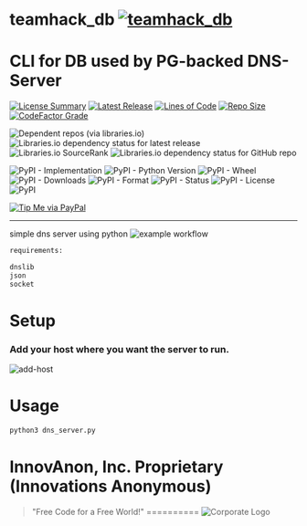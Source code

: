 # teamhack_db [![teamhack_db](https://github.com/InnovAnon-Inc/teamhack_db/actions/workflows/pkgrel.yml/badge.svg)](https://github.com/InnovAnon-Inc/teamhack_db/actions/workflows/pkgrel.yml)
CLI for DB used by PG-backed DNS-Server
==========

[![License Summary](https://img.shields.io/github/license/InnovAnon-Inc/teamhack_db?color=%23FF1100&label=Free%20Code%20for%20a%20Free%20World%21&logo=InnovAnon%2C%20Inc.&logoColor=%23FF1133&style=plastic)](https://tldrlegal.com/license/unlicense#summary)
[![Latest Release](https://img.shields.io/github/commits-since/InnovAnon-Inc/teamhack_db/latest?color=%23FF1100&include_prereleases&logo=InnovAnon%2C%20Inc.&logoColor=%23FF1133&style=plastic)](https://github.com/InnovAnon-Inc/teamhack_db/releases/latest)
[![Lines of Code](https://tokei.rs/b1/github/InnovAnon-Inc/teamhack_db?category=code&color=FF1100&logo=InnovAnon-Inc&logoColor=FF1133&style=plastic)](https://github.com/InnovAnon-Inc/teamhack_db)
[![Repo Size](https://img.shields.io/github/repo-size/InnovAnon-Inc/teamhack_db?color=%23FF1100&logo=InnovAnon%2C%20Inc.&logoColor=%23FF1133&style=plastic)](https://github.com/InnovAnon-Inc/teamhack_db)
[![CodeFactor Grade](https://img.shields.io/codefactor/grade/github/InnovAnon-Inc/teamhack_db?color=FF1100&logo=InnovAnon-Inc&logoColor=FF1133&style=plastic)](https://www.codefactor.io/repository/github/InnovAnon-Inc/teamhack_db)

![Dependent repos (via libraries.io)](https://img.shields.io/librariesio/dependent-repos/pypi/teamhack_db?color=FF1100&style=plastic)
![Libraries.io dependency status for latest release](https://img.shields.io/librariesio/release/pypi/teamhack_db?color=FF1100&style=plastic)
![Libraries.io SourceRank](https://img.shields.io/librariesio/sourcerank/pypi/teamhack_db?style=plastic)
![Libraries.io dependency status for GitHub repo](https://img.shields.io/librariesio/github/InnovAnon-Inc/teamhack_db?color=FF1100&logoColor=FF1133&style=plastic)

![PyPI - Implementation](https://img.shields.io/pypi/implementation/teamhack_db?color=FF1100&logo=InnovAnon-Inc&logoColor=FF1133&style=plastic)
![PyPI - Python Version](https://img.shields.io/pypi/pyversions/teamhack_db?color=FF1100&logo=InnovAnon-Inc&logoColor=FF1133&style=plastic)
![PyPI - Wheel](https://img.shields.io/pypi/wheel/teamhack_db?color=FF1100&logo=InnovAnon-Inc&logoColor=FF1133&style=plastic)
![PyPI - Downloads](https://img.shields.io/pypi/dd/teamhack_db?color=FF1100&logo=InnovAnon-Inc&logoColor=FF1133&style=plastic)
![PyPI - Format](https://img.shields.io/pypi/format/teamhack_db?color=FF1100&logo=InnovAnon-Inc&logoColor=FF1133&style=plastic)
![PyPI - Status](https://img.shields.io/pypi/status/teamhack_db?color=FF1100&logo=InnovAnon-Inc&logoColor=FF1133&style=plastic)
![PyPI - License](https://img.shields.io/pypi/l/teamhack_db?color=FF1100&logo=InnovAnon-Inc&logoColor=FF1133&style=plastic)
![PyPI](https://img.shields.io/pypi/v/teamhack_db?color=FF1100&logo=InnovAnon-Inc&logoColor=FF1133&style=plastic)

[![Tip Me via PayPal](https://img.shields.io/badge/paypal-donate-FF1100.svg?logo=paypal&logoColor=FF1133&style=plastic)](https://www.paypal.me/InnovAnon)

----------

simple dns server using python
![example workflow](https://github.com/InnovAnon-Inc/teamhack_db/actions/workflows/pkgrel.yml/badge.svg)

```sh
requirements:

dnslib
json
socket

```

# Setup
### Add your host where you want the server to run.
![add-host](https://user-images.githubusercontent.com/97550737/225977420-3b9a362b-f072-49c9-bfa1-6880584e49df.png)


# Usage  

```sh
python3 dns_server.py

```

# InnovAnon, Inc. Proprietary (Innovations Anonymous)
> "Free Code for a Free World!"
==========
![Corporate Logo](https://innovanon-inc.github.io/assets/images/logo.gif)

